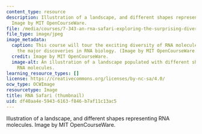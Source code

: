 ```yaml
---
content_type: resource
description: Illustration of a landscape, and different shapes representing RNA molecules.
  Image by MIT OpenCourseWare.
file: /media/courses/7-343-an-rna-safari-exploring-the-surprising-diversity-of-mammalian-transcriptomes-spring-2016/df40aa4e59436163f846b7af11c13ac5_7-343s16-th.jpg
file_type: image/jpeg
image_metadata:
  caption: This course will tour the exciting diversity of RNA molecules, and explore
    the major discoveries in RNA biology. (Image by MIT OpenCourseWare.)
  credit: Image by MIT OpenCourseWare.
  image-alt: An illustration of a landscape populated with different shapes representing
    RNA molecules.
learning_resource_types: []
license: https://creativecommons.org/licenses/by-nc-sa/4.0/
ocw_type: OCWImage
resourcetype: Image
title: RNA Safari (thumbnail)
uid: df40aa4e-5943-6163-f846-b7af11c13ac5
---
```

Illustration of a landscape, and different shapes representing RNA molecules. Image by MIT OpenCourseWare.